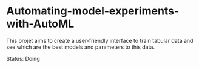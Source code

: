 # Automating-model-experiments-with-AutoML
This projet aims to create a user-friendly interface to train tabular data and see which are the best models and parameters to this data.

Status: Doing
